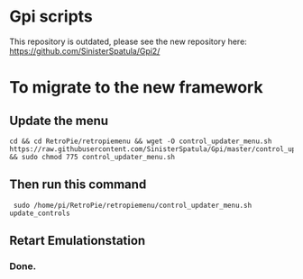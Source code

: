 # Gpi scripts

This repository is outdated, please  see the new repository here: https://github.com/SinisterSpatula/Gpi2/

# To migrate to the new framework

## Update the menu

```shell
cd && cd RetroPie/retropiemenu && wget -O control_updater_menu.sh  https://raw.githubusercontent.com/SinisterSpatula/Gpi/master/control_updater_menu.sh && sudo chmod 775 control_updater_menu.sh
```

## Then run this command

```shell
 sudo /home/pi/RetroPie/retropiemenu/control_updater_menu.sh update_controls
```

## Retart Emulationstation

### Done.
